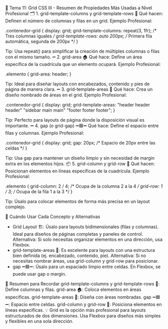 🌟 Tema 11: Grid CSS III - Resumen de Propiedades Más Usadas a Nivel Profesional
🗂️ 1. grid-template-columns y grid-template-rows 📏
Qué hacen: Definen el número de columnas y filas en un grid.
Ejemplo Profesional:

.contenedor-grid {
  display: grid;
  grid-template-columns: repeat(3, 1fr); /* Tres columnas iguales */
  grid-template-rows: auto 200px; /* Primera fila automática, segunda de 200px */
}

Tip: Usa repeat() para simplificar la creación de múltiples columnas o filas con el mismo tamaño.
➖ 2. grid-area 🏠
Qué hace: Define un área específica de la cuadrícula que un elemento ocupará.
Ejemplo Profesional:

.elemento {
  grid-area: header;
}

  Tip: Ideal para diseñar layouts con encabezados, contenido y pies de página de manera clara.
➖ 3. grid-template-areas 🎨
Qué hace: Crea un diseño nombrado de áreas en el grid.
Ejemplo Profesional:

.contenedor-grid {
  display: grid;
  grid-template-areas:
    "header header header"
    "sidebar main main"
    "footer footer footer";
}

Tip: Perfecto para layouts de página donde la disposición visual es importante.
➖ 4. gap (o grid-gap) ➖🟦➖
Qué hace: Define el espacio entre filas y columnas.
Ejemplo Profesional:

.contenedor-grid {
  display: grid;
  gap: 20px; /* Espacio de 20px entre las celdas */
}

Tip: Usa gap para mantener un diseño limpio y sin necesidad de margin extra en los elementos hijos.
📦 5. grid-column y grid-row 📏
Qué hacen: Posicionan elementos en líneas específicas de la cuadrícula.
Ejemplo Profesional:

.elemento {
  grid-column: 2 / 4; /* Ocupa de la columna 2 a la 4 */
  grid-row: 1 / 3; /* Ocupa de la fila 1 a la 3 */
}

Tip: Úsalo para colocar elementos de forma más precisa en un layout complejo.

🤔 Cuándo Usar Cada Concepto y Alternativas

- Grid Layout 🏗️: Úsalo para layouts bidimensionales (filas y columnas). Ideal para diseños de páginas completas y paneles de control.
Alternativa: Si solo necesitas organizar elementos en una dirección, usa Flexbox.
- grid-template-areas 🎨: Es excelente para layouts con una estructura bien definida (ej. encabezado, contenido, pie).
Alternativa: Si no necesitas nombrar áreas, usa grid-column y grid-row para posicionar.
- gap ➖🟦➖: Úsalo para un espaciado limpio entre celdas. En Flexbox, se puede usar gap o margin.

🔑 Resumen para Recordar
grid-template-columns y grid-template-rows 📏: Define columnas y filas.
grid-area 🏠: Coloca elementos en áreas específicas.
grid-template-areas 🎨: Diseña con áreas nombradas.
gap ➖🟦➖: Espacio entre celdas.
grid-column y grid-row 📏: Posiciona elementos en líneas específicas.
💡 Grid es la opción más profesional para layouts estructurados de dos dimensiones. Usa Flexbox para diseños más simples y flexibles en una sola dirección.